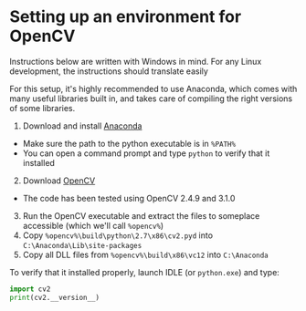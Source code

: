 # Setting up an environment for OpenCV

Instructions below are written with Windows in mind.
For any Linux development, the instructions should translate easily

For this setup, it's highly recommended to use Anaconda, which comes with many useful libraries built in, and takes care of compiling the right versions of some libraries.

1. Download and install [Anaconda](https://www.continuum.io/downloads)
  - Make sure the path to the python executable is in `%PATH%`
  - You can open a command prompt and type `python` to verify that it installed
2. Download [OpenCV](http://opencv.org/downloads.html)
  - The code has been tested using OpenCV 2.4.9 and 3.1.0
3. Run the OpenCV executable and extract the files to someplace accessible (which we'll call `%opencv%`)
4. Copy `%opencv%\build\python\2.7\x86\cv2.pyd` into `C:\Anaconda\Lib\site-packages`
5. Copy all DLL files from `%opencv%\build\x86\vc12` into `C:\Anaconda`

To verify that it installed properly, launch IDLE (or `python.exe`) and type:

```python
import cv2
print(cv2.__version__)
```
